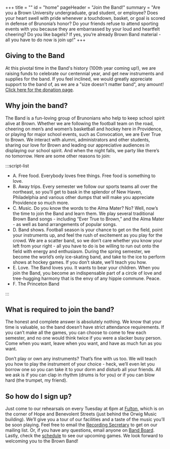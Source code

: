 +++
title = ""
id = "home"
pageHeader = "Join the Band!"
summary = "Are you a Brown University undergraduate, grad student, or employee? Does your heart swell with pride whenever a touchdown, basket, or goal is scored in defense of Brunonia’s honor? Do your friends refuse to attend sporting events with you because they are embarrassed by your loud and heartfelt cheering? Do you like bagels? If yes, you’re already Brown Band material - all you have to do now is join up!"
+++

## Giving to the Band

At this pivotal time in the Band's history (100th year coming up!), we are raising funds to celebrate our centennial year, and get new instruments and supplies for the band. If you feel inclined, we would greatly appreciate support to the band of, as we are a "size doesn't matter band", any amount! [Click here for the donation page](https://bbis.advancement.brown.edu/BBPhenix/give-now?did=2e1b15fb-92ea-492e-8812-17fe6bad16c8).

<!-- **[Commencement Schedule 2023 &rarr;](/commencement/)** -->

## Why join the band?

The Band is a fun-loving group of Brunonians who help to keep school spirit alive at Brown. Whether we are following the football team on the road, cheering on men’s and women’s basketball and hockey here in Providence, or playing for major school events, such as Convocation, we are Ever True to Brown. We interact with alumni, administrators and other students, sharing our love for Brown and leading our appreciative audiences in displaying our school spirit. And when the night falls, we party like there’s no tomorrow. Here are some other reasons to join:

:::script-list

- A. Free food. Everybody loves free things. Free food is something to love.
- B. Away trips. Every semester we follow our sports teams all over the northeast, so you’ll get to bask in the splendor of New Haven, Philadelphia and various other dumps that will make you appreciate Providence so much more.
- C. Music. Do you know the words to the Alma Mater? No? Well, now’s the time to join the Band and learn them. We play several traditional Brown Band songs - including “Ever True to Brown,” and the Alma Mater - as well as band arrangements of popular songs.
- D. Band shows. Football season is your chance to get on the field, point your instruments up, and feel the rush of excitement as you play for the crowd. We are a scatter band, so we don’t care whether you know your left from your right - all you have to do is be willing to run out onto the field with energy and enthusiasm. During the spring semester, we become the world’s only ice-skating band, and take to the ice to perform shows at hockey games. If you don’t skate, we’ll teach you how.
- E. Love. The Band loves you. It wants to bear your children. When you join the Band, you become an indispensable part of a circle of love and tree-hugging harmony that is the envy of any hippie commune. Peace.
- F. The Princeton Band

:::

## What is required to join the band?

The honest and complete answer is absolutely nothing. We know that your time is valuable, so the band doesn’t have strict attendance requirements. If you can’t make all the games, you can choose to come to few each semester, and no one would think twice if you were a slacker busy person. Come when you want, leave when you want, and have as much fun as you want.

Don’t play or own any instruments? That’s fine with us too. We will teach you how to play the instrument of your choice - heck, we’ll even let you borrow one so you can take it to your dorm and disturb all your friends. All we ask is if you can clap in rhythm (drums is for you) or if you can blow hard (the trumpet, my friend).

## So how do I sign up?

Just come to our rehearsals on every Tuesday at 6pm at [Fulton](/fulton/), which is on the corner of Hope and Benevolent Streets (just behind the Orwig Music building). We’ll give you a tour of our facilities and a taste of the music you’ll be soon playing. Feel free to email the [Recording Secretary](/leadership/#recording-secretary) to get on our mailing list. Or, if you have any questions, email anyone on [Band Board](/leadership/#band-board). Lastly, check the [schedule](/schedule/) to see our upcoming games. We look forward to welcoming you to the Brown Band!
